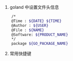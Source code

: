 

1. goland 中设置文件头信息

```bash
    /*
    @Time : ${DATE} ${TIME} 
    @Author : ${USER}
    @File : ${NAME}
    @Software: ${PRODUCT_NAME}
    */
    package ${GO_PACKAGE_NAME}
```

2. 常用快捷键

